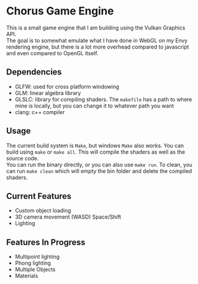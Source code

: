 # Chorus Game Engine
This is a small game engine that I am building using the Vulkan Graphics API.  
The goal is to somewhat emulate what I have done in WebGL on my Envy rendering engine, but there is a lot more overhead compared to javascript and even compared to OpenGL itself.  

## Dependencies
- GLFW: used for cross platform windowing
- GLM: linear algebra library
- GLSLC: library for compiling shaders. The `makefile` has a path to where mine is locally, but you can change it to whatever path you want
- clang: c++ compiler

## Usage
The current build system is `Make`, but windows `Make` also works. You can build using `make` or `make all`. This will compile the shaders as well as the source code.     
You can run the binary directly, or you can also use `make run`. To clean, you can run `make clean` which will empty the bin folder and delete the compiled shaders.

## Current Features
- Custom object loading
- 3D camera movement (WASD) Space/Shift
- Lighting

## Features In Progress
- Multipoint lighting
- Phong lighting
- Multiple Objects
- Materials
